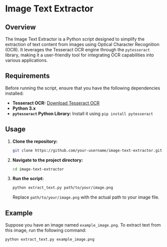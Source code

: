 # Image Text Extractor

## Overview

The Image Text Extractor is a Python script designed to simplify the extraction of text content from images using Optical Character Recognition (OCR). It leverages the Tesseract OCR engine through the `pytesseract` library, making it a user-friendly tool for integrating OCR capabilities into various applications.

## Requirements

Before running the script, ensure that you have the following dependencies installed:

- **Tesseract OCR:** [Download Tesseract OCR](https://github.com/tesseract-ocr/tesseract)
- **Python 3.x**
- **`pytesseract` Python Library:** Install it using `pip install pytesseract`

## Usage

1. **Clone the repository:**

    ```bash
    git clone https://github.com/your-username/image-text-extractor.git
    ```

2. **Navigate to the project directory:**

    ```bash
    cd image-text-extractor
    ```

3. **Run the script:**

    ```bash
    python extract_text.py path/to/your/image.png
    ```

    Replace `path/to/your/image.png` with the actual path to your image file.

## Example

Suppose you have an image named `example_image.png`. To extract text from this image, run the following command:

```bash
python extract_text.py example_image.png
